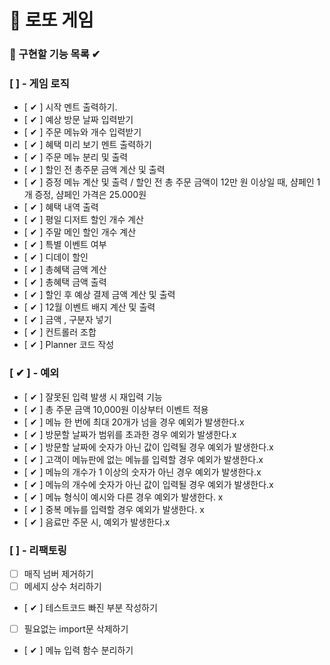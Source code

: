 # 🎰 로또 게임

### 🎯 구현할 기능 목록 ✔

### [  ] - 게임 로직

- [ ✔ ] 시작 멘트 출력하기.
- [ ✔ ] 예상 방문 날짜 입력받기
- [ ✔ ] 주문 메뉴와 개수 입력받기
- [ ✔ ] 혜택 미리 보기 멘트 출력하기
- [ ✔ ] 주문 메뉴 분리 및 출력
- [ ✔ ] 할인 전 총주문 금액 계산 및 출력
- [ ✔ ] 증정 메뉴 계산 및 출력 / 할인 전 총 주문 금액이 12만 원 이상일 때, 샴페인 1개 증정, 샴페인 가격은 25.000원
- [ ✔ ] 혜택 내역 출력
- [ ✔ ] 평일 디저트 할인 개수 계산
- [ ✔ ] 주말 메인 할인 개수 계산
- [ ✔ ] 특별 이벤트 여부
- [ ✔ ] 디데이 할인
- [ ✔ ] 총혜택 금액 계산
- [ ✔ ] 총혜택 금액 출력
- [ ✔ ] 할인 후 예상 결제 금액 계산 및 출력
- [ ✔ ] 12월 이벤트 배지 계산 및 출력
- [ ✔ ] 금액 , 구분자 넣기
- [ ✔ ] 컨트롤러 조합
- [ ✔ ] Planner 코드 작성

### [ ✔ ] - 예외

- [ ✔ ] 잘못된 입력 발생 시 재입력 기능
- [ ✔ ] 총 주문 금액 10,000원 이상부터 이벤트 적용
- [ ✔ ] 메뉴 한 번에 최대 20개가 넘을 경우 예외가 발생한다.x
- [ ✔ ] 방문할 날짜가 범위를 초과한 경우 예외가 발생한다.x
- [ ✔ ] 방문할 날짜에 숫자가 아닌 값이 입력될 경우 예외가 발생한다.x
- [ ✔ ] 고객이 메뉴판에 없는 메뉴를 입력할 경우 예외가 발생한다.x
- [ ✔ ] 메뉴의 개수가 1 이상의 숫자가 아닌 경우 예외가 발생한다.x
- [ ✔ ] 메뉴의 개수에 숫자가 아닌 값이 입력될 경우 예외가 발생한다.x
- [ ✔ ] 메뉴 형식이 예시와 다른 경우 예외가 발생한다. x
- [ ✔ ] 중복 메뉴를 입력할 경우 예외가 발생한다. x
- [ ✔ ] 음료만 주문 시, 예외가 발생한다.x

### [  ] - 리팩토링

- [  ] 매직 넘버 제거하기
- [  ] 메세지 상수 처리하기
- [ ✔ ] 테스트코드 빠진 부분 작성하기
- [  ] 필요없는 import문 삭제하기
- [ ✔ ] 메뉴 입력 함수 분리하기



